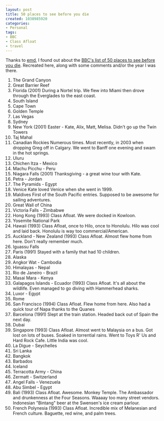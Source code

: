 ```yaml
--- 
layout: post
title: 50 places to see before you die
created: 1038985920
categories: 
- Personal
tags:
- BBC
- Class Afloat
- travel
---
```

<p>
	Thanks to <a href="http://www.thedalzells.org">emd</a>, I found out about the <a href="http://www.bbc.co.uk/50/">BBC&#39;s list of 50 places to see before you die</a>. Recreated here, along with some comments and/or the year I was there.</p>
<ol>
	<li>
		The Grand Canyon</li>
	<li>
		Great Barrier Reef</li>
	<li>
		Florida (2001) During a Nortel trip. We flew into Miami then drove through the Everglades to the east coast.</li>
	<li>
		South Island</li>
	<li>
		Cape Town</li>
	<li>
		Golden Temple</li>
	<li>
		Las Vegas</li>
	<li>
		Sydney</li>
	<li>
		New York (2001) Easter - Kate, Alix, Matt, Melisa. Didn&#39;t go up the Twin Towers</li>
	<li>
		Taj Mahal</li>
	<li>
		Canadian Rockies Numerous times. Most recently, in 2003 when dropping Greg off in Calgary. We went to Banff one evening and swam in the hot springs.</li>
	<li>
		Uluru</li>
	<li>
		Chichen Itza - Mexico</li>
	<li>
		Machu Picchu - Peru</li>
	<li>
		Niagara Falls (2001) Thanksgiving - a great wine tour with Kate.</li>
	<li>
		Petra - Jordan</li>
	<li>
		The Pyramids - Egypt</li>
	<li>
		Venice Kate loved Venice when she went in 1999.</li>
	<li>
		Maldives First of the South Pacific entries. Supposed to be awesome for sailing adventures.</li>
	<li>
		Great Wall of China</li>
	<li>
		Victoria Falls - Zimbabwe</li>
	<li>
		Hong Kong (1993) Class Afloat. We were docked in Kowloon.</li>
	<li>
		Yosemite National Park</li>
	<li>
		Hawaii (1993) Class Afloat, once to Hilo, once to Honolulu. Hilo was cool and laid back. Honolulu is way too commercial/American.</li>
	<li>
		Auckland - New Zealand (1993) Class Afloat. Almost flew home from here. Don&#39;t really remember much.</li>
	<li>
		Iguassu Falls</li>
	<li>
		Paris (1991) Stayed with a family that had 10 children.</li>
	<li>
		Alaska</li>
	<li>
		Angkor Wat - Cambodia</li>
	<li>
		Himalayas - Nepal</li>
	<li>
		Rio de Janeiro - Brazil</li>
	<li>
		Masai Mara - Kenya</li>
	<li>
		Galapagos Islands - Ecuador (1993) Class Afloat. It&#39;s all about the wildlife. Even managed to go diving with Hammerhead sharks.</li>
	<li>
		Luxor - Egypt</li>
	<li>
		Rome</li>
	<li>
		San Francisco (1994) Class Afloat. Flew home from here. Also had a quick tour of Napa thanks to the Quanes</li>
	<li>
		Barcelona (1991) Slept at the train station. Headed back out of Spain the next day.</li>
	<li>
		Dubai</li>
	<li>
		Singapore (1993) Class Afloat. Almost went to Malaysia on a bus. Got lost on lots of buses. Soaked in torrential rains. Went to Toys R&#39; Us and Hard Rock Cafe. Little India was cool.</li>
	<li>
		La Digue - Seychelles</li>
	<li>
		Sri Lanka</li>
	<li>
		Bangkok</li>
	<li>
		Barbados</li>
	<li>
		Iceland</li>
	<li>
		Terracotta Army - China</li>
	<li>
		Zermatt - Switzerland</li>
	<li>
		Angel Falls - Venezuela</li>
	<li>
		Abu Simbel - Egypt</li>
	<li>
		Bali (1993) Class Afloat. Awesome. Monkey Temple. The Ambassador and drunkenness at the Four Seasons. Waaaay too many street vendors. Indonesian &quot;Bintang&quot; beer at the Swensen&#39;s ice cream parlour.</li>
	<li>
		French Polynesia (1993) Class Afloat. Incredible mix of Melanesian and French culture. Baguette, red wine, and palm trees.</li>
</ol>
